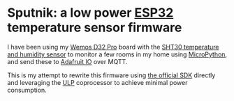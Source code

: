 # Sputnik: a low power [ESP32](https://www.esp32.com) temperature sensor firmware

I have been using my [Wemos D32 Pro](https://wiki.wemos.cc/products:d32:d32_pro) board with the [SHT30 temperature and humidity sensor](https://wiki.wemos.cc/products:d1_mini_shields:sht30_shield) to monitor a few rooms in my home using [MicroPython](https://micropython.org), and send these to [Adafruit IO](https://io.adafruit.com) over MQTT.

This is my attempt to rewrite this firmware using [the official SDK](https://github.com/espressif/esp-idf) directly and leveraging the [ULP](https://docs.espressif.com/projects/esp-idf/en/latest/api-guides/ulp.html) coprocessor to achieve minimal power consumption.
